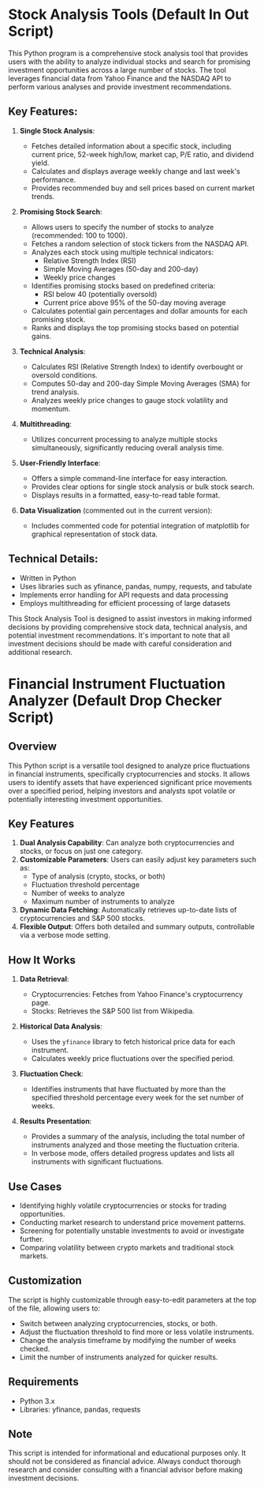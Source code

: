 # Stock Analysis Tools (Default In Out Script)

This Python program is a comprehensive stock analysis tool that provides users with the ability to analyze individual stocks and search for promising investment opportunities across a large number of stocks. The tool leverages financial data from Yahoo Finance and the NASDAQ API to perform various analyses and provide investment recommendations.

## Key Features:

1. **Single Stock Analysis**: 
   - Fetches detailed information about a specific stock, including current price, 52-week high/low, market cap, P/E ratio, and dividend yield.
   - Calculates and displays average weekly change and last week's performance.
   - Provides recommended buy and sell prices based on current market trends.

2. **Promising Stock Search**:
   - Allows users to specify the number of stocks to analyze (recommended: 100 to 1000).
   - Fetches a random selection of stock tickers from the NASDAQ API.
   - Analyzes each stock using multiple technical indicators:
     - Relative Strength Index (RSI)
     - Simple Moving Averages (50-day and 200-day)
     - Weekly price changes
   - Identifies promising stocks based on predefined criteria:
     - RSI below 40 (potentially oversold)
     - Current price above 95% of the 50-day moving average
   - Calculates potential gain percentages and dollar amounts for each promising stock.
   - Ranks and displays the top promising stocks based on potential gains.

3. **Technical Analysis**:
   - Calculates RSI (Relative Strength Index) to identify overbought or oversold conditions.
   - Computes 50-day and 200-day Simple Moving Averages (SMA) for trend analysis.
   - Analyzes weekly price changes to gauge stock volatility and momentum.

4. **Multithreading**:
   - Utilizes concurrent processing to analyze multiple stocks simultaneously, significantly reducing overall analysis time.

5. **User-Friendly Interface**:
   - Offers a simple command-line interface for easy interaction.
   - Provides clear options for single stock analysis or bulk stock search.
   - Displays results in a formatted, easy-to-read table format.

6. **Data Visualization** (commented out in the current version):
   - Includes commented code for potential integration of matplotlib for graphical representation of stock data.

## Technical Details:

- Written in Python
- Uses libraries such as yfinance, pandas, numpy, requests, and tabulate
- Implements error handling for API requests and data processing
- Employs multithreading for efficient processing of large datasets

This Stock Analysis Tool is designed to assist investors in making informed decisions by providing comprehensive stock data, technical analysis, and potential investment recommendations. It's important to note that all investment decisions should be made with careful consideration and additional research.


# Financial Instrument Fluctuation Analyzer (Default Drop Checker Script)

## Overview
This Python script is a versatile tool designed to analyze price fluctuations in financial instruments, specifically cryptocurrencies and stocks. It allows users to identify assets that have experienced significant price movements over a specified period, helping investors and analysts spot volatile or potentially interesting investment opportunities.

## Key Features
1. **Dual Analysis Capability**: Can analyze both cryptocurrencies and stocks, or focus on just one category.
2. **Customizable Parameters**: Users can easily adjust key parameters such as:
   - Type of analysis (crypto, stocks, or both)
   - Fluctuation threshold percentage
   - Number of weeks to analyze
   - Maximum number of instruments to analyze
3. **Dynamic Data Fetching**: Automatically retrieves up-to-date lists of cryptocurrencies and S&P 500 stocks.
4. **Flexible Output**: Offers both detailed and summary outputs, controllable via a verbose mode setting.

## How It Works
1. **Data Retrieval**:
   - Cryptocurrencies: Fetches from Yahoo Finance's cryptocurrency page.
   - Stocks: Retrieves the S&P 500 list from Wikipedia.

2. **Historical Data Analysis**:
   - Uses the `yfinance` library to fetch historical price data for each instrument.
   - Calculates weekly price fluctuations over the specified period.

3. **Fluctuation Check**:
   - Identifies instruments that have fluctuated by more than the specified threshold percentage every week for the set number of weeks.

4. **Results Presentation**:
   - Provides a summary of the analysis, including the total number of instruments analyzed and those meeting the fluctuation criteria.
   - In verbose mode, offers detailed progress updates and lists all instruments with significant fluctuations.

## Use Cases
- Identifying highly volatile cryptocurrencies or stocks for trading opportunities.
- Conducting market research to understand price movement patterns.
- Screening for potentially unstable investments to avoid or investigate further.
- Comparing volatility between crypto markets and traditional stock markets.

## Customization
The script is highly customizable through easy-to-edit parameters at the top of the file, allowing users to:
- Switch between analyzing cryptocurrencies, stocks, or both.
- Adjust the fluctuation threshold to find more or less volatile instruments.
- Change the analysis timeframe by modifying the number of weeks checked.
- Limit the number of instruments analyzed for quicker results.

## Requirements
- Python 3.x
- Libraries: yfinance, pandas, requests

## Note
This script is intended for informational and educational purposes only. It should not be considered as financial advice. Always conduct thorough research and consider consulting with a financial advisor before making investment decisions.
